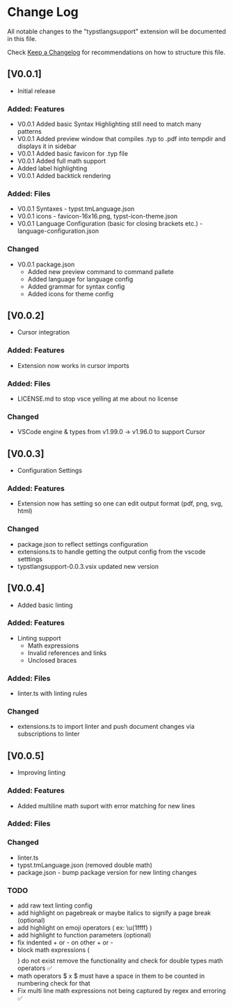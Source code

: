 # Change Log

All notable changes to the "typstlangsupport" extension will be documented in this file.

Check [Keep a Changelog](http://keepachangelog.com/) for recommendations on how to structure this file.

## [V0.0.1]

- Initial release

### Added: Features

+ V0.0.1 Added basic Syntax Highlighting still need to match many patterns
+ V0.0.1 Added preview window that compiles .typ to .pdf into tempdir and displays it in sidebar
+ V0.0.1 Added basic favicon for .typ file
+ V0.0.1 Added full math support
+ Added label highlighting
+ V0.0.1 Added backtick rendering

### Added: Files

+ V0.0.1 Syntaxes - typst.tmLanguage.json
+ V0.0.1 icons - favicon-16x16.png, typst-icon-theme.json
+ V0.0.1 Language Configuration (basic for closing brackets etc.) - language-configuration.json

### Changed

+ V0.0.1 package.json
    - Added new preview command to command pallete
    - Added language for language config
    - Added grammar for syntax config
    - Added icons for theme config

## [V0.0.2]

- Cursor integration

### Added: Features

+ Extension now works in cursor imports

### Added: Files

+ LICENSE.md to stop vsce yelling at me about no license

### Changed

+ VSCode engine & types from v1.99.0 -> v1.96.0 to support Cursor

## [V0.0.3]

- Configuration Settings

### Added: Features

+ Extension now has setting so one can edit output format (pdf, png, svg, html)

### Changed

+ package.json to reflect settings configuration
+ extensions.ts to handle getting the output config from the vscode setttings
+ typstlangsupport-0.0.3.vsix updated new version

## [V0.0.4]

- Added basic linting

### Added: Features

+ Linting support
    - Math expressions
    - Invalid references and links
    - Unclosed braces

### Added: Files

+ linter.ts with linting rules

### Changed

+ extensions.ts to import linter and push document changes via subscriptions to linter

## [V0.0.5]

- Improving linting

### Added: Features

+ Added multiline math suport with error matching for new lines

### Added: Files

### Changed

+ linter.ts
+ typst.tmLanguage.json (removed double math)
+ package.json - bump package version for new linting changes

### TODO

+ add raw text linting config
+ add highlight on pagebreak or maybe italics to signify a page break (optional)
+ add highlight on emoji operators ( ex: \u{1ffff} )
+ add highlight to function parameters (optional)
+ fix indented + or - on other + or -
+ block math expressions ($$$$) do not exist remove the functionality and check for double types math operators ✅
+ math operators $ x $ must have a space in them to be counted in numbering check for that
+ Fix multi line math expressions not being captured by regex and erroring ✅
